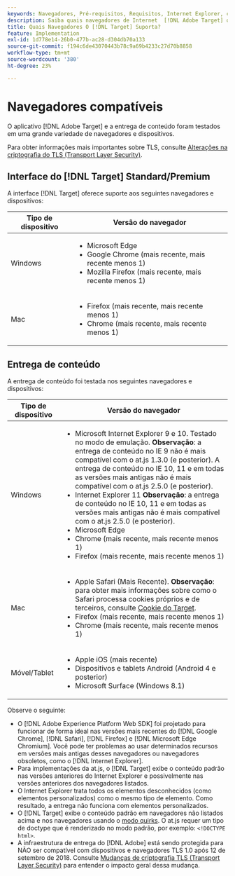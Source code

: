 ```yaml
---
keywords: Navegadores, Pré-requisitos, Requisitos, Internet Explorer, chrome, firefox, safari, android, superfície, Navegadores0
description: Saiba quais navegadores de Internet  [!DNL Adobe Target] oferecem suporte para sua interface e para entrega de conteúdo.
title: Quais Navegadores O [!DNL Target] Suporta?
feature: Implementation
exl-id: 1d778e14-26b0-477b-ac28-d304db70a133
source-git-commit: f194c6de43070443b78c9a69b4233c27d70b8858
workflow-type: tm+mt
source-wordcount: '380'
ht-degree: 23%

---
```


# Navegadores compatíveis

O aplicativo [!DNL Adobe Target] e a entrega de conteúdo foram testados em uma grande variedade de navegadores e dispositivos.

Para obter informações mais importantes sobre TLS, consulte [Alterações na criptografia do TLS (Transport Layer Security)](tls-transport-layer-security-encryption.md).

## Interface do [!DNL Target] Standard/Premium

A interface [!DNL Target] oferece suporte aos seguintes navegadores e dispositivos:

| Tipo de dispositivo | Versão do navegador |
|--- |--- |
| Windows | <ul><li>Microsoft Edge</li><li>Google Chrome (mais recente, mais recente menos 1)</li><li>Mozilla Firefox (mais recente, mais recente menos 1)</li></ul> |
| Mac | <ul><li>Firefox (mais recente, mais recente menos 1)</li><li>Chrome (mais recente, mais recente menos 1)</li></ul> |

## Entrega de conteúdo

A entrega de conteúdo foi testada nos seguintes navegadores e dispositivos:

| Tipo de dispositivo | Versão do navegador |
|--- |--- |
| Windows | <ul><li>Microsoft Internet Explorer 9 e 10. Testado no modo de emulação. **Observação**: a entrega de conteúdo no IE 9 não é mais compatível com o at.js 1.3.0 (e posterior). A entrega de conteúdo no IE 10, 11 e em todas as versões mais antigas não é mais compatível com o at.js 2.5.0 (e posterior).</li><li>Internet Explorer 11 **Observação**: a entrega de conteúdo no IE 10, 11 e em todas as versões mais antigas não é mais compatível com o at.js 2.5.0 (e posterior).</li><li>Microsoft Edge</li><li>Chrome (mais recente, mais recente menos 1)</li><li>Firefox (mais recente, mais recente menos 1)</li></ul> |
| Mac | <ul><li>Apple Safari (Mais Recente). **Observação**: para obter mais informações sobre como o Safari processa cookies próprios e de terceiros, consulte [Cookie do Target](../implement/client-side/atjs/atjs-cookies.md).</li><li>Firefox (mais recente, mais recente menos 1)</li><li>Chrome (mais recente, mais recente menos 1)</li></ul> |
| Móvel/Tablet | <ul><li>Apple iOS (mais recente)</li><li>Dispositivos e tablets Android (Android 4 e posterior)</li><li>Microsoft Surface (Windows 8.1)</li></ul> |

Observe o seguinte:

* O [!DNL Adobe Experience Platform Web SDK] foi projetado para funcionar de forma ideal nas versões mais recentes do [!DNL Google Chrome], [!DNL Safari], [!DNL Firefox] e [!DNL Microsoft Edge Chromium]. Você pode ter problemas ao usar determinados recursos em versões mais antigas desses navegadores ou navegadores obsoletos, como o [!DNL Internet Explorer].
* Para implementações da at.js, o [!DNL Target] exibe o conteúdo padrão nas versões anteriores do Internet Explorer e possivelmente nas versões anteriores dos navegadores listados.
* O Internet Explorer trata todos os elementos desconhecidos (como elementos personalizados) como o mesmo tipo de elemento. Como resultado, a entrega não funciona com elementos personalizados.
* O [!DNL Target] exibe o conteúdo padrão em navegadores não listados acima e nos navegadores usando o [modo quirks](https://en.wikipedia.org/wiki/Quirks_mode). O at.js requer um tipo de doctype que é renderizado no modo padrão, por exemplo: `<!DOCTYPE html>`.
* A infraestrutura de entrega do [!DNL Adobe] está sendo protegida para NÃO ser compatível com dispositivos e navegadores TLS 1.0 após 12 de setembro de 2018. Consulte [Mudanças de criptografia TLS (Transport Layer Security)](../before-implement/tls-transport-layer-security-encryption.md) para entender o impacto geral dessa mudança.
